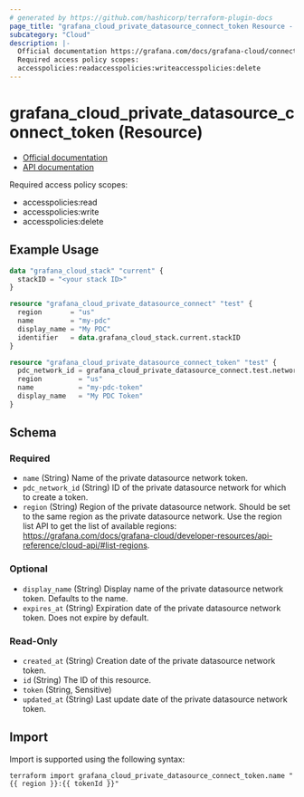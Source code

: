 ```yaml
---
# generated by https://github.com/hashicorp/terraform-plugin-docs
page_title: "grafana_cloud_private_datasource_connect_token Resource - terraform-provider-grafana"
subcategory: "Cloud"
description: |-
  Official documentation https://grafana.com/docs/grafana-cloud/connect-externally-hosted/private-data-source-connect/API documentation https://grafana.com/docs/grafana-cloud/developer-resources/api-reference/cloud-api/#create-a-token
  Required access policy scopes:
  accesspolicies:readaccesspolicies:writeaccesspolicies:delete
---
```


# grafana_cloud_private_datasource_connect_token (Resource)

* [Official documentation](https://grafana.com/docs/grafana-cloud/connect-externally-hosted/private-data-source-connect/)
* [API documentation](https://grafana.com/docs/grafana-cloud/developer-resources/api-reference/cloud-api/#create-a-token)

Required access policy scopes:

* accesspolicies:read
* accesspolicies:write
* accesspolicies:delete

## Example Usage

```terraform
data "grafana_cloud_stack" "current" {
  stackID = "<your stack ID>"
}

resource "grafana_cloud_private_datasource_connect" "test" {
  region       = "us"
  name         = "my-pdc"
  display_name = "My PDC"
  identifier   = data.grafana_cloud_stack.current.stackID
}

resource "grafana_cloud_private_datasource_connect_token" "test" {
  pdc_network_id = grafana_cloud_private_datasource_connect.test.network_id
  region         = "us"
  name           = "my-pdc-token"
  display_name   = "My PDC Token"
}
```

<!-- schema generated by tfplugindocs -->
## Schema

### Required

- `name` (String) Name of the private datasource network token.
- `pdc_network_id` (String) ID of the private datasource network for which to create a token.
- `region` (String) Region of the private datasource network. Should be set to the same region as the private datasource network. Use the region list API to get the list of available regions: https://grafana.com/docs/grafana-cloud/developer-resources/api-reference/cloud-api/#list-regions.

### Optional

- `display_name` (String) Display name of the private datasource network token. Defaults to the name.
- `expires_at` (String) Expiration date of the private datasource network token. Does not expire by default.

### Read-Only

- `created_at` (String) Creation date of the private datasource network token.
- `id` (String) The ID of this resource.
- `token` (String, Sensitive)
- `updated_at` (String) Last update date of the private datasource network token.

## Import

Import is supported using the following syntax:

```shell
terraform import grafana_cloud_private_datasource_connect_token.name "{{ region }}:{{ tokenId }}"
```
